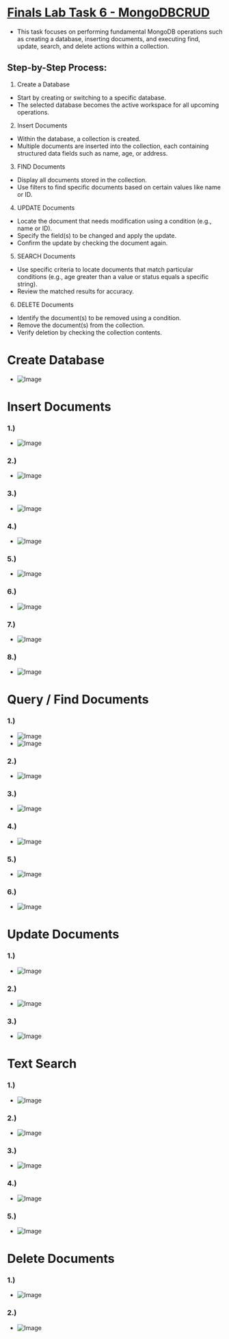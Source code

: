 # [Finals Lab Task 6 - MongoDBCRUD](https://github.com/user-attachments/files/20260641/Finals.Lab.Task.6.-.Ordona.docx)
- This task focuses on performing fundamental MongoDB operations such as creating a database, inserting documents, and executing find, update, search, and delete actions within a collection.

## Step-by-Step Process:

1. Create a Database

* Start by creating or switching to a specific database.
* The selected database becomes the active workspace for all upcoming operations.

2. Insert Documents

* Within the database, a collection is created.
* Multiple documents are inserted into the collection, each containing structured data fields such as name, age, or address.

3. FIND Documents

* Display all documents stored in the collection.
* Use filters to find specific documents based on certain values like name or ID.

4. UPDATE Documents

* Locate the document that needs modification using a condition (e.g., name or ID).
* Specify the field(s) to be changed and apply the update.
* Confirm the update by checking the document again.

5. SEARCH Documents

* Use specific criteria to locate documents that match particular conditions (e.g., age greater than a value or status equals a specific string).
* Review the matched results for accuracy.

6. DELETE Documents

* Identify the document(s) to be removed using a condition.
* Remove the document(s) from the collection.
* Verify deletion by checking the collection contents.

# Create Database
- ![Image](https://github.com/user-attachments/assets/30e677d1-bf13-42ef-888c-16a9ac2e6d23)

# Insert Documents
### 1.)
- ![Image](https://github.com/user-attachments/assets/b7f47b4a-9879-4641-bf42-c9339c17648a)
### 2.)
- ![Image](https://github.com/user-attachments/assets/a88fff93-1de2-40a5-ae45-452a50b9837c)
### 3.)
- ![Image](https://github.com/user-attachments/assets/88fee9ac-eac0-45fa-925d-be16456021d0)
### 4.)
- ![Image](https://github.com/user-attachments/assets/668bb0c7-7f38-4171-9d1f-6a295cba672f)
### 5.)
- ![Image](https://github.com/user-attachments/assets/0f2516a3-8c27-4919-9215-75ac0d3e64e5)
### 6.)
- ![Image](https://github.com/user-attachments/assets/0344c22f-5748-4473-9ed0-8fceadbde888)
### 7.)
- ![Image](https://github.com/user-attachments/assets/2d48e327-e60a-4c94-86fb-7a0692717106)
### 8.)
- ![Image](https://github.com/user-attachments/assets/cd6b4bb2-c908-47d3-8f80-5856b6ddb582)

# Query / Find Documents
### 1.)
- ![Image](https://github.com/user-attachments/assets/a79aed6d-59de-4e2e-b0a0-b9daf1222499)
- ![Image](https://github.com/user-attachments/assets/ff81d5d6-5fe4-4f88-9f2b-2bafddc336cb)
### 2.)
- ![Image](https://github.com/user-attachments/assets/f9dc9fc1-6cb8-41be-b844-6e2f9c106e81)
### 3.)
- ![Image](https://github.com/user-attachments/assets/79306700-a845-41f7-9d7e-764a3cb1e31d)
### 4.)
- ![Image](https://github.com/user-attachments/assets/c49fe89f-d470-416d-aa76-6c6af13b37b2)
### 5.)
- ![Image](https://github.com/user-attachments/assets/de0714ac-74cf-4c68-8f3b-f645ec4169c9)
### 6.)
- ![Image](https://github.com/user-attachments/assets/cae567d5-fdc6-4113-a6fa-672bf58dc766)

# Update Documents
### 1.)
- ![Image](https://github.com/user-attachments/assets/e06a5f5f-5401-4ddb-9c4e-8df1708c16cc)
### 2.)
- ![Image](https://github.com/user-attachments/assets/62438edd-08d2-4ee1-bb0b-9e1e81421277)
### 3.)
- ![Image](https://github.com/user-attachments/assets/fd426882-c0eb-425e-afef-80cf3f47ab6c)

# Text Search
### 1.)
- ![Image](https://github.com/user-attachments/assets/258b4fcb-beb9-4990-996b-2298d313beb2)
### 2.)
- ![Image](https://github.com/user-attachments/assets/024828fe-b864-4d54-bd72-d9388a9382ba)
### 3.)
- ![Image](https://github.com/user-attachments/assets/19ba36e2-743a-435f-a112-fbea330f1e59)
### 4.)
- ![Image](https://github.com/user-attachments/assets/0c4c85ef-7933-40ac-938a-c11e6bd593ec)
### 5.)
- ![Image](https://github.com/user-attachments/assets/a438e491-0b78-4d60-a192-0fe3a96ab6b8)

# Delete Documents
### 1.)
- ![Image](https://github.com/user-attachments/assets/92e2cbd5-d6c7-4a5a-81be-7dff9ebe7699)
### 2.)
- ![Image](https://github.com/user-attachments/assets/ca2bd9f5-f554-4ee6-9a9c-1cbd2572dda5)
